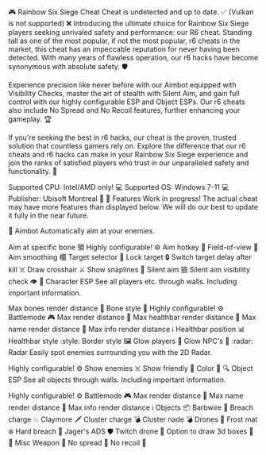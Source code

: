 🎮 Rainbow Six Siege Cheat
Cheat is undetected and up to date. ✅ (Vulkan is not supported) ❌ Introducing the ultimate choice for Rainbow Six Siege players seeking unrivaled safety and performance: our R6 cheat. Standing tall as one of the most popular, if not the most popular, r6 cheats in the market, this cheat has an impeccable reputation for never having been detected. With many years of flawless operation, our r6 hacks have become synonymous with absolute safety. 🛡️

Experience precision like never before with our Aimbot equipped with Visibility Checks, master the art of stealth with Silent Aim, and gain full control with our highly configurable ESP and Object ESPs. Our r6 cheats also include No Spread and No Recoil features, further enhancing your gameplay. 🏆

If you're seeking the best in r6 hacks, our cheat is the proven, trusted solution that countless gamers rely on. Explore the difference that our r6 cheats and r6 hacks can make in your Rainbow Six Siege experience and join the ranks of satisfied players who trust in our unparalleled safety and functionality. 🏅

Supported CPU: Intel/AMD only! 💻
Supported OS: Windows 7-11 💻
Publisher: Ubisoft Montreal 🏢
🚧 Features
Work in progress! The actual cheat may have more features than displayed below. We will do our best to update it fully in the near future.

🎯 Aimbot
Automatically aim at your enemies.

Aim at specific bone 領
Highly configurable! ⚙️
Aim hotkey 🔑
Field-of-view 👀
Aim smoothing 欄
Target selector 🎯
Lock target 🔒
Switch target delay after kill ☠️
Draw crosshair ⚔️
Show snaplines 📐
Silent aim 狼
Silent aim visibility check 👁️
👤 Character ESP
See all players etc. through walls. Including important information.

Max bones render distance 🔭
Bone style 🎨
Highly configurable! ⚙️
Battlemode 🎮
Max render distance 🔭
Max healthbar render distance 💓
Max name render distance 📛
Max info render distance ℹ️
Healthbar position 📊
Healthbar style :style:
Border style 🖼️
Glow players 🌟
Glow NPC's 🤖
:radar: Radar
Easily spot enemies surrounding you with the 2D Radar.

Highly configurable! ⚙️
Show enemies ☠️
Show friendly 👤
Color 🌈
🔍 Object ESP
See all objects through walls. Including important information.

Highly configurable! ⚙️
Battlemode 🎮
Max render distance 🔭
Max name render distance 📛
Max info render distance ℹ️
Objects 📦
Barbwire 🔧
Breach charge 💥
Claymore 🗡️
Cluster charge 💣
Cluster nade 💣
Drones 🤖
Frost mat ❄️
Hard breach 🔨
Jager's ADS 🛡️
Twitch drone 🤖
Option to draw 3d boxes 🎨
🔧 Misc
Weapon 🔫
No spread 🚫
No recoil 🚫
